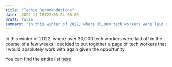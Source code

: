 ```yaml
---
title: "Techie Recomendations"
date:  2022-11-16T22:05:24-08:00
draft: false
summary: "In this winter of 2022, where 30,000 tech workers were laid off in the course of a few weeks I decided to put together a page of tech workers that I would absolutely work with again given the opportunity."
---
```

In this winter of 2022, where over 30,000 tech workers were laid off in the course of a few weeks I decided to put together a page of tech workers that I would absolutely work with again given the opportunity.

You can find the entire list [here](/pages/recommend.html)